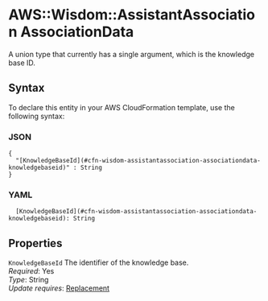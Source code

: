 # AWS::Wisdom::AssistantAssociation AssociationData<a name="aws-properties-wisdom-assistantassociation-associationdata"></a>

A union type that currently has a single argument, which is the knowledge base ID\.

## Syntax<a name="aws-properties-wisdom-assistantassociation-associationdata-syntax"></a>

To declare this entity in your AWS CloudFormation template, use the following syntax:

### JSON<a name="aws-properties-wisdom-assistantassociation-associationdata-syntax.json"></a>

```
{
  "[KnowledgeBaseId](#cfn-wisdom-assistantassociation-associationdata-knowledgebaseid)" : String
}
```

### YAML<a name="aws-properties-wisdom-assistantassociation-associationdata-syntax.yaml"></a>

```
  [KnowledgeBaseId](#cfn-wisdom-assistantassociation-associationdata-knowledgebaseid): String
```

## Properties<a name="aws-properties-wisdom-assistantassociation-associationdata-properties"></a>

`KnowledgeBaseId`  <a name="cfn-wisdom-assistantassociation-associationdata-knowledgebaseid"></a>
The identifier of the knowledge base\.  
*Required*: Yes  
*Type*: String  
*Update requires*: [Replacement](https://docs.aws.amazon.com/AWSCloudFormation/latest/UserGuide/using-cfn-updating-stacks-update-behaviors.html#update-replacement)